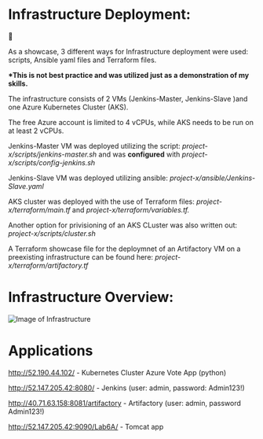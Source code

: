 # Infrastructure Deployment:
:rocket:

As a showcase, 3 different ways for Infrastructure deployment were used: scripts, Ansible yaml files and Terraform files.

**\*This is not best practice and was utilized just as a demonstration of my skills.**

The infrastructure consists of 2 VMs (Jenkins-Master, Jenkins-Slave )and one Azure Kubernetes Cluster (AKS).

The free Azure account is limited to 4 vCPUs, while AKS needs to be run on at least 2 vCPUs.

Jenkins-Master VM was deployed utilizing the script: *project-x/scripts/jenkins-master.sh* and was **configured** with *project-x/scripts/config-jenkins.sh*

Jenkins-Slave VM was deployed utilizing ansible: *project-x/ansible/Jenkins-Slave.yaml*

AKS cluster was deployed with the use of Terraform files: *project-x/terraform/main.tf* and *project-x/terraform/variables.tf.*

Another option for privisioning of an AKS CLuster was also written out: *project-x/scripts/cluster.sh*

A Terraform showcase file for the deploymnet of an Artifactory VM on a preexisting infrastructure can be found here: *project-x/terraform/artifactory.tf*

# Infrastructure Overview:

![Image of Infrastructure](https://i.ibb.co/Ld8Vbz7/Screenshot-2020-09-23-212008.png)




# Applications

http://52.190.44.102/ - Kubernetes Cluster Azure Vote App (python)

http://52.147.205.42:8080/ - Jenkins (user: admin, password: Admin123!)

http://40.71.63.158:8081/artifactory - Artifactory (user: admin, password Admin123!)

http://52.147.205.42:9090/Lab6A/ - Tomcat app






